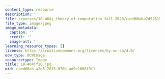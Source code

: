 ```yaml
---
content_type: resource
description: ''
file: /courses/18-404j-theory-of-computation-fall-2020/caed66aba2d52615870bad0e1668f9f1_18-404jf20.jpg
file_type: image/jpeg
image_metadata:
  caption: ''
  credit: ''
  image-alt: ''
learning_resource_types: []
license: https://creativecommons.org/licenses/by-nc-sa/4.0/
ocw_type: OCWImage
resourcetype: Image
title: 18-404jf20.jpg
uid: caed66ab-a2d5-2615-870b-ad0e1668f9f1
---
```

